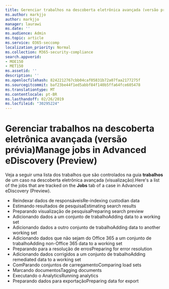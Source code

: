 ```yaml
---
title: Gerenciar trabalhos na descoberta eletrônica avançada (versão prévia)
ms.author: markjjo
author: markjjo
manager: laurawi
ms.date: ''
ms.audience: Admin
ms.topic: article
ms.service: O365-seccomp
localization_priority: Normal
ms.collection: M365-security-compliance
search.appverid:
- MOE150
- MET150
ms.assetid: ''
description: ''
ms.openlocfilehash: 8242212767cbb04caf05831b72a07faa2177275f
ms.sourcegitcommit: baf23be44f1ed5abbf84f140b5ffa64fce605478
ms.translationtype: MT
ms.contentlocale: pt-BR
ms.lasthandoff: 02/26/2019
ms.locfileid: "30295224"
---
```

# <a name="manage-jobs-in-advanced-ediscovery-preview"></a><span data-ttu-id="989cd-102">Gerenciar trabalhos na descoberta eletrônica avançada (versão prévia)</span><span class="sxs-lookup"><span data-stu-id="989cd-102">Manage jobs in Advanced eDiscovery (Preview)</span></span>

<span data-ttu-id="989cd-103">Veja a seguir uma lista dos trabalhos que são controlados na guia **trabalhos** de um caso na descoberta eletrônica avançada (visualização).</span><span class="sxs-lookup"><span data-stu-id="989cd-103">Here's a list of the jobs that are tracked on the **Jobs** tab of a case in Advanced eDiscovery (Preview).</span></span>

- <span data-ttu-id="989cd-104">Reindexar dados de responsáveis</span><span class="sxs-lookup"><span data-stu-id="989cd-104">Re-indexing custodian data</span></span>
- <span data-ttu-id="989cd-105">Estimando resultados de pesquisa</span><span class="sxs-lookup"><span data-stu-id="989cd-105">Estimating search results</span></span>
- <span data-ttu-id="989cd-106">Preparando visualização de pesquisa</span><span class="sxs-lookup"><span data-stu-id="989cd-106">Preparing search preview</span></span>
- <span data-ttu-id="989cd-107">Adicionando dados a um conjunto de trabalho</span><span class="sxs-lookup"><span data-stu-id="989cd-107">Adding data to a working set</span></span>
- <span data-ttu-id="989cd-108">Adicionando dados a outro conjunto de trabalho</span><span class="sxs-lookup"><span data-stu-id="989cd-108">Adding data to another working set</span></span>
- <span data-ttu-id="989cd-109">Adicionando dados que não sejam do Office 365 a um conjunto de trabalho</span><span class="sxs-lookup"><span data-stu-id="989cd-109">Adding non-Office 365 data to a working set</span></span>
- <span data-ttu-id="989cd-110">Preparando para a resolução de erros</span><span class="sxs-lookup"><span data-stu-id="989cd-110">Preparing for error resolution</span></span>
- <span data-ttu-id="989cd-111">Adicionando dados corrigidos a um conjunto de trabalho</span><span class="sxs-lookup"><span data-stu-id="989cd-111">Adding remediated data to a working set</span></span>
- <span data-ttu-id="989cd-112">ComParando conjuntos de carregamento</span><span class="sxs-lookup"><span data-stu-id="989cd-112">Comparing load sets</span></span>
- <span data-ttu-id="989cd-113">Marcando documentos</span><span class="sxs-lookup"><span data-stu-id="989cd-113">Tagging documents</span></span>
- <span data-ttu-id="989cd-114">Executando o Analytics</span><span class="sxs-lookup"><span data-stu-id="989cd-114">Running analytics</span></span>
- <span data-ttu-id="989cd-115">Preparando dados para exportação</span><span class="sxs-lookup"><span data-stu-id="989cd-115">Preparing data for export</span></span>
